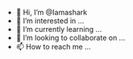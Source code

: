 - 👋 Hi, I’m @Iamashark
- 👀 I’m interested in ...
- 🌱 I’m currently learning ...
- 💞️ I’m looking to collaborate on ...
- 📫 How to reach me ...

<!---
Iamashark/Iamashark is a ✨ special ✨ repository because its `README.md` (this file) appears on your GitHub profile.
You can click the Preview link to take a look at your changes.
--->

